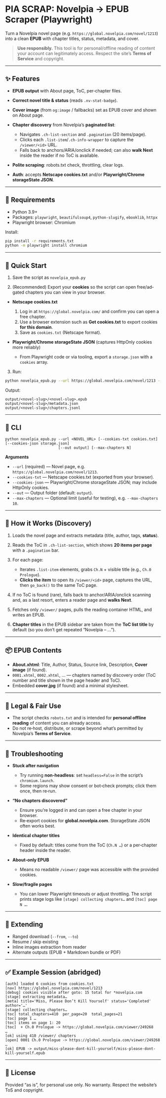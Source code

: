 # PIA SCRAP: Novelpia → EPUB Scraper (Playwright)

Turn a Novelpia novel page (e.g. `https://global.novelpia.com/novel/1213`) into a clean **EPUB** with chapter titles, status, metadata, and cover.

> **Use responsibly.** This tool is for personal/offline reading of content your account can legitimately access. Respect the site’s **Terms of Service** and copyright.

---

## ✨ Features

* **EPUB output** with About page, ToC, per‑chapter files.
* **Correct novel title & status** (reads `.nv-stat-badge`).
* **Cover image** (from `og:image` / fallbacks) set as EPUB cover and shown on About page.
* **Chapter discovery** from Novelpia’s **paginated list**:

  * Navigates `.ch-list-section` and `.pagination` (20 items/page).
  * Clicks each `.list-item`/`.ch-info-wrapper` to capture the `/viewer/<id>` URL.
  * Falls back to anchors/ARIA/onclick if needed; can also **walk Next** inside the reader if no ToC is available.
* **Polite scraping**: robots.txt check, throttling, clear logs.
* **Auth**: accepts **Netscape cookies.txt** and/or **Playwright/Chrome storageState JSON**.

---

## 🧰 Requirements

* Python 3.9+
* Packages: `playwright`, `beautifulsoup4`, `python-slugify`, `ebooklib`, `httpx`
* Playwright browser: Chromium

Install:

```bash
pip install -r requirements.txt
python -m playwright install chromium
```

---

## 🚀 Quick Start

1. Save the script as `novelpia_epub.py`

2. (Recommended) Export your **cookies** so the script can open free/ad-gated chapters you can view in your browser.

* **Netscape cookies.txt**

  1. Log in at `https://global.novelpia.com/` and confirm you can open a free chapter.
  2. Use a browser extension such as **Get cookies.txt** to export cookies **for this domain**.
  3. Save as `cookies.txt` (Netscape format).

* **Playwright/Chrome storageState JSON** (captures HttpOnly cookies more reliably)

  * From Playwright code or via tooling, export a `storage.json` with a `cookies` array.

3. Run:

```bash
python novelpia_epub.py --url https://global.novelpia.com/novel/1213 --cookies-txt cookies.txt
```

Output:

```
output/<novel-slug>/<novel-slug>.epub
output/<novel-slug>/metadata.json
output/<novel-slug>/chapters.jsonl
```

---

## 🔧 CLI

```
python novelpia_epub.py --url <NOVEL_URL> [--cookies-txt cookies.txt] [--cookies-json storage.json]
                        [--out output] [--max-chapters N]
```

**Arguments**

* `--url` (required) — Novel page, e.g. `https://global.novelpia.com/novel/1213`.
* `--cookies-txt` — Netscape cookies.txt (exported from your browser).
* `--cookies-json` — Playwright/Chrome storageState JSON; may include HttpOnly cookies.
* `--out` — Output folder (default: `output`).
* `--max-chapters` — Optional limit (useful for testing), e.g. `--max-chapters 10`.

---

## 🧠 How it Works (Discovery)

1. Loads the novel page and extracts metadata (title, author, tags, **status**).
2. Reads the ToC in `.ch-list-section`, which shows **20 items per page** with a `.pagination` bar.
3. For each page:

   * Iterates `.list-item` elements, grabs `Ch.N` + visible title (e.g., `Ch.0 Prologue`).
   * **Clicks the item** to open its `/viewer/<id>` page, captures the URL, then `go_back()` to the same ToC page.
4. If no ToC is found (rare), falls back to anchor/ARIA/onclick scanning and, as a last resort, enters a reader page and **walks Next**.
5. Fetches only `/viewer/` pages, pulls the reading container HTML, and writes an EPUB.
6. **Chapter titles** in the EPUB sidebar are taken from the **ToC list title** by default (so you don’t get repeated “Novelpia – …”).

---

## 📦 EPUB Contents

* **About.xhtml**: Title, Author, Status, Source link, Description, **Cover image** (if found).
* `0001.xhtml`, `0002.xhtml`, … — chapters named by discovery order (ToC number and title shown in the page header and ToC).
* Embedded **cover.jpg** (if found) and a minimal stylesheet.

---

## 🪪 Legal & Fair Use

* The script checks `robots.txt` and is intended for **personal offline reading** of content you can already access.
* Do not re‑host, distribute, or scrape beyond what’s permitted by Novelpia’s **Terms of Service**.

---

## 🐞 Troubleshooting

* **Stuck after navigation**

  * Try running **non‑headless**: set `headless=False` in the script’s `chromium.launch`.
  * Some regions may show consent or bot‑check prompts; click them once, then re‑run.

* **“No chapters discovered”**

  * Ensure you’re logged in and can open a free chapter in your browser.
  * Re‑export cookies for **global.novelpia.com**. StorageState JSON often works best.

* **Identical chapter titles**

  * Fixed by default: titles come from the ToC (`Ch.N …`) or a per‑chapter header inside the reader.

* **About‑only EPUB**

  * Means no readable `/viewer/` page was accessible with the provided cookies.

* **Slow/fragile pages**

  * You can lower Playwright timeouts or adjust throttling. The script prints stage logs like `[stage] collecting chapters…` and `[toc] page N …`.

---

## 🧩 Extending

* Ranged download (`--from`, `--to`)
* Resume / skip existing
* Inline images extraction from reader
* Alternate outputs (EPUB + Markdown bundle or PDF)

---

## ✅ Example Session (abridged)

```
[auth] loaded 6 cookies from cookies.txt
[nav] https://global.novelpia.com/novel/1213
[debug] cookies visible after goto: 15 total for *novelpia.com
[stage] extracting metadata…
[meta] title='Miss, Please Don’t Kill Yourself' status='Completed' author='…'
[stage] collecting chapters…
[toc] total_chapters=410  per_page=20  total_pages=21
[toc] page 1 …
[toc] items on page 1: 20
[toc]  + Ch.0 Prologue -> https://global.novelpia.com/viewer/249268
…
[ok] using 410 /viewer/ chapters
[open] 0001 Ch.0 Prologue -> https://global.novelpia.com/viewer/249268
…
[ok] EPUB -> output/miss-please-dont-kill-yourself/miss-please-dont-kill-yourself.epub
```

---

## 📄 License

Provided “as is”, for personal use only. No warranty. Respect the website’s ToS and copyright.
